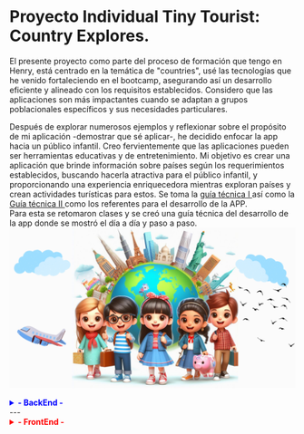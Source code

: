   <div>
        <h1>Proyecto  Individual Tiny Tourist: Country Explores. </h1>
        <p>   El presente proyecto como parte del proceso de formación que tengo en Henry, está centrado en la temática de "countries", usé las tecnologías que he venido fortaleciendo en el bootcamp, asegurando así un desarrollo eficiente y alineado con los requisitos establecidos. Considero que las aplicaciones son más impactantes cuando se adaptan a grupos poblacionales específicos y sus necesidades particulares.
</p>
<p>
Después de explorar numerosos ejemplos y reflexionar sobre el propósito de mi aplicación -demostrar que sé aplicar-, he decidido enfocar la app hacia un público infantil. Creo fervientemente que las aplicaciones pueden ser herramientas educativas y de entretenimiento. Mi objetivo es crear una aplicación que brinde información sobre países según los requerimientos establecidos, buscando hacerla atractiva para el público infantil, y proporcionando una experiencia enriquecedora mientras exploran países y crean actividades turísticas para estos. Se toma la <a href="readmeHenryMain.md">guía técnica I </a> así como la  <a href="IniciandoUnPI.md">Guía técnica II </a> como los referentes para el desarrollo de la APP. <br/>
Para esta se retomaron clases y se creó una guía técnica del desarrollo de la app donde se mostró el día a día y paso a paso. 
  <img src='./client/src/images/kidsCitiesTwo.png' alt='background img.' />
    </p>

<details>
        <summary style="font-weight: bold; color: blue;"> - <b> BackEnd</b> - </summary>
        DÍA 1.- 17-Dic-23
        <ul>
        <li> Creación carpeta para imágenes del codeo diario y evolución / incluye videos.</li> 
        <li> Verificación de la estructura del proyecto. Trae client y server. En server gran parte montado.</a>
<li> 
<details>
  <summary>
    Análisis del Obj País
  </summary>
  <ul>
    <li>Total de propiedades: 41</li>
  </ul>
  <ul> <b> ARRAY DE OBJS [{}, {}] </b>
    <li>Top-Level Domain (tld): Array con 1 elemento (".co").</li>
    <li>Latitud y Longitud (latlng): Array con 2 elementos (latitud y longitud).</li>
    <li>Países vecinos (borders): Array con 5 elementos (códigos de país).</li>
  </ul>
  <ul> <b> OBJETOS </b>
    <li>Nombre (name): Objeto con 3 propiedades (common, official, nativeName).</li>
    <li>Nombre Nativo (nativeName): Objeto con 1 propiedad (spa).</li>
    <li>Monedas (currencies): Objeto con 1 propiedad (COP).</li>
    <li>Códigos Internacionales (idd): Objeto con 2 propiedades (root, suffixes).</li>
    <li>Idiomas (languages): Objeto con 1 propiedad (spa).</li>
    <li>Traducciones (translations): Objeto con múltiples propiedades (árabe, checo, galés, alemán, etc.).</li>
    <li>Gentilicios (demonyms): Objeto con 2 propiedades (eng, fra).</li>
    <li>Enlaces a mapas (maps): Objeto con 2 propiedades (googleMaps, openStreetMaps).</li>
    <li>Coeficiente Gini (gini): Objeto con 1 propiedad (2019).</li>
    <li>Enlaces a banderas (flags): Objeto con 2 propiedades (png, svg).</li>
    <li>Escudo de Armas (coatOfArms): Objeto con 2 propiedades (png, svg).</li>
    <li>Inicio de la semana (startOfWeek): Objeto con 1 propiedad (monday).</li>
    <li>Información de la capital (capitalInfo): Objeto con 1 propiedad (latlng).</li>
  </ul>
  <ul> <b> ANIDAMIENTOS </b>
    <li>Nombre tiene una propiedad anidada (Nombre Nativo).</li>
    <li>Nombre Nativo tiene una propiedad anidada (spa).</li>
    <li>Monedas tiene una propiedad anidada (COP).</li>
    <li>Códigos Internacionales tiene una propiedad anidada (suffixes).</li>
    <li>Gentilicios tiene dos propiedades anidadas (eng, fra).</li>
    <li>Enlaces a mapas tiene dos propiedades anidadas (googleMaps, openStreetMaps).</li>
    <li>Enlaces a banderas tiene dos propiedades anidadas (png, svg).</li>
    <li>Escudo de Armas tiene dos propiedades anidadas (png, svg).</li>
    <li>Información de la capital tiene una propiedad anidada (latlng).</li>
<li> <img src="./sunnyEvolutionImgs/apiFormat.png" alt="Api structure"/></li>
  </ul>
</details>
</li>
</li>

<li> <details> <summary> Verificación del packege.json identificando: a) axios, b) concurrently para 2 puertos al tiempo, c) cors, d) dotenv, e) express, f) json-server, g) morgan, h) nodemon, i) npm-run-all, j) pg, k) pg-hstore, l) sequelize. 
      </summary>
      <li> <img src='./sunnyEvolutionImgs/dependencies.png' alt='Imagen dependencias'/>  </li>
      <ul>
 </li>
</details>

 <li> <details> <summary>Creación estructura archivos en el back</summary> 
 <p> Se crean las diferentes carpetas que manejaran la lógica. 
 </p>
 <img src='./sunnyEvolutionImgs/backFoldersStructure.png' alt='Estructura archivos'/>
 </li> 
 
<li> <details> <summary>npm i para instalar las dependencias</summary> 
 <p> Se instalan las dependencias. 
 </p>
 <img src='./sunnyEvolutionImgs/installDeps.png' alt='npm install'/>
 </li> 
 
<li> <details> <summary>Se crea la base de datos llamada tinytouristcountriesexplorers </summary> 
 <p> Se crea mediante CREATE DATABASE tinytouristcountriesexplorers;
 </p>
 <img src='./sunnyEvolutionImgs/bdcreation.png' alt='Variables de entornos'/>
 </li>

 <li> <details> <summary>Se configuran variables de entorno .env / dotenv()</summary> 
 <p> Se hace configuración inicial del .env y se crea en esta la variable de DB_NAME la cual se modifica en db.js. 
 </p>
 <img src='./sunnyEvolutionImgs/dbenvconfigural.png' alt='Variables de entornos'/>
 <img src='./sunnyEvolutionImgs/dbenvconfigura2.png' alt='Modificación en base de datos'/>
 </li>

 <li> <details> <summary>Se lanza npm start para verificar correcto funcionameinto </summary> 
 <img src='./sunnyEvolutionImgs/npmstart.png' alt='npm start'/>
 </li>

  <li> <details> <summary>Se configura puerto y se da firma personal según el proyecto</summary> 
 <p> se modifican tanto como index como db.  
 </p>
 <img src='./sunnyEvolutionImgs/renamedtheserver.png' alt='Renombrando el servidor'/>
 <img src='./sunnyEvolutionImgs/dbrenamedtheserver.png' alt='configurando nombre en bd'/>
 </li> 
         </ul>
DÍA 2.- 18-Dic-23
<ul> 
<li> <details> <summary>Rebautizo del Server</summary> 
 <p> Se rebautiza server según la lógica del negocio.  
 </p>
 <img src='./sunnyEvolutionImgs/reconfigurandoServer.png' alt='Renombrando el servidor'/>
 <img src='./sunnyEvolutionImgs/reconfigurandoServer2.png' alt='configurando nombre en bd'/>
 </li>
 <li>Se empieza trabajando con rutas.</li>

 <li>Se cambia la ruta del BackEnd por mainRouterManager y se cambia tanto en el server como en la mainRouter .</li>
<li> <details> <summary>Se empieza con rutas iniciales</summary> 
 <img src='./sunnyEvolutionImgs/routes1.png' alt='Rutas'/>
  </li>

  <li> <details> <summary>Se modularizan rutas tanto del get como del post.  </summary> 
  <p> Se generan 2 carpetas para las rutas </p>
 <img src='./sunnyEvolutionImgs/carpetasrutas.png' alt='Carpeta Rutas'/>
 <li>los archivos se ven así: </li>
 <img src='./sunnyEvolutionImgs/routes1mod.png' alt='Js Rutas 1 all Main'/>
 <img src='./sunnyEvolutionImgs/routes2mod.png' alt='Js Rutas 2 post Activities'/>
 <img src='./sunnyEvolutionImgs/routes3mod.png' alt='Js Rutas 3 get countries'/>
 <img src='./sunnyEvolutionImgs/routes4mod.png' alt='Js Ritas 4 get Activities'/>
  </li>

<li> <details> <summary>Modularización de handlers</summary> 
 <img src='./sunnyEvolutionImgs/handler1.png' alt='Handlers 1 '/>
 <img src='./sunnyEvolutionImgs/handler2.png' alt='handlers 2'/>
 <img src='./sunnyEvolutionImgs/handler3.png' alt='Handlers 3'/>
  </li>

<li> <details> <summary>Exportación de handlers</summary> 
 <img src='./sunnyEvolutionImgs/carpetahandlers.png' alt='Folder'/>
 <img src='./sunnyEvolutionImgs/handlermod1.png' alt='handlers 1'/>
 <img src='./sunnyEvolutionImgs/handlermod2.png' alt='Handlers 2'/>
 <img src='./sunnyEvolutionImgs/handlermod3.png' alt='Handlers 3'/>
  </li>

  <li> <details> <summary>se verifican rutas por query y params</summary> 
 <li>Por query </li>
 <p>http://localhost:3001/countries?name=betto</p>
 <img src='./sunnyEvolutionImgs/queryyparams.png' alt='query'/>
 <li>Por params </li>
 <p>http://localhost:3001/countries/ACA</p>
 <img src='./sunnyEvolutionImgs/queryyparams2.png' alt='query'/>
</li>

  <li> <details> <summary>se verifican rutas por body en post</summary> 
 <p>POST http://localhost:3001/activities</p>
 <code> { </br>
  "name": "Caminatas", </br>
  "difficulty": 2, </br>
  "duration": 1, </br>
  "season": "Autumn", </br>
  "description": "Ojo te roban",</br>
  "id": "COL" </br>
}</code>
 <img src='./sunnyEvolutionImgs/byBody1.png' alt='query'/>
 <li>Por params </li>
 <p>http://localhost:3001/countries/ACA</p>
 <img src='./sunnyEvolutionImgs/bybodyjson2.png' alt='query'/>
</li>

  <li> <details> <summary>Modelos</summary> 
 <p>Se completa el modelo de Country </p>
<ol>
    <li><strong>id:</strong> Código único de tres letras que sirve como clave primaria y es obligatorio.</li>
    <li><strong>name:</strong> Nombre único y obligatorio del país.</li>
    <li><strong>officialname:</strong> Nombre oficial del país (opcional).</li>
    <li><strong>flag:</strong> URL única y obligatoria de la imagen de la bandera, validada como URL.</li>
    <li><strong>continent:</strong> Continente al que pertenece el país, obligatorio.</li>
    <li><strong>capital:</strong> Capital del país, obligatoria.</li>
    <li><strong>subregion:</strong> Subregión a la que pertenece el país (opcional).</li>
    <li><strong>area:</strong> Área del país (opcional).</li>
    <li><strong>maps:</strong> URL del mapa del país, opcional y validada como URL.</li>
    <li><strong>population:</strong> Población del país (opcional).</li>
    <li><strong>timezones:</strong> Zona horaria del país (opcional).</li>
    <li><strong>coatOfArms:</strong> URL del escudo del país, opcional y validada como URL.</li>
<li>La opción { timestamps: false } indica que no se incluirán marcas de tiempo de creación y actualización en la tabla.</li>
</ol>

 <p>Se crea el modelo de Activity => si se crea archivo vacio sin exportar rompe por la db como la tiene Henry</p>
<ol>
    <li><strong>id:</strong> ID NUMERICO UUID COMO PRIMARY KEY OBLIGA. clave primaria, no nula, y valor predeterminado generado automáticamente.</li>
    <li><strong>name:</strong> NAME CON VALIDACIÓN DE NO PALABRAS. campo de cadena no permite palabras por validación notIn.</li>
    <li> <strong>difficulty:</strong> DIFICULTAD CON VALIDACIÓN DE VALOR EN RANGO. campo numérico entero de 1 -5 validado</li>
    <li><strong>duration:</strong> DURACIÓN. campo numérico entero.</li>
    <li><strong>season:</strong> TEMPORADA. opciones "Summer", "Autumn", "Winter" "Spring".</li>
    <li><strong>description:</strong> DESCRIPCIÓN PARRAFO EN TEXT. campo de texto para la descripción de la actividad.</li>
    <li><strong>date_added:</strong> FECHA DE ADICIÓN A DB EN FORMATO MM/DD/AAAA. valor predeterminado con la de hoy.</li>
    <li><strong>createdInDb:</strong> BOOLEANO DE SI CREADO EN DB Y UTIL CUANDO QUIERO CONSULTAR LLAMADO A API Y BD DIFERENTES COMO QUE APLICA MÁS PARA POKEMON.</li>
    <li><strong>summary:</strong> CAMPO VIRTUAL DE CLASE AURI. NECESARIO? NO. SIRVE PARA NO ALMACENAR DIRECTAMENTE EN BD.</li>
</ol>
<li>El tercer argumento, si está presente, permite o impide la inclusión de marcas de tiempo de creación y actualización en la tabla. En este caso, se han incluido ({ timestamps: true }).</li>
</li>
<li> <details> <summary>Modelos y Relaciones</summary> 
<p>El modelo ER</p>
 <img src='./sunnyEvolutionImgs/Modelo_ER.png' alt='Relaciones'/>
<p>En la carpeta modelos se montan cada uno en un archivo</p>
 <img src='./sunnyEvolutionImgs/modelscreated.png' alt='Modelos'/>
<p>En db se entablan las relaciones</p>
 <img src='./sunnyEvolutionImgs/relations.png' alt='Relaciones'/>
  </li>
  </li>
    
<li> <details> <summary>Controladores</summary> 
<p>Se crea estructura de archivos. </p>
 <img src='./sunnyEvolutionImgs/Modelo_ER.png' alt='Relaciones'/>
<p>En la carpeta modelos se montan cada uno en un archivo</p>
 <img src='./sunnyEvolutionImgs/modelscreated.png' alt='Modelos'/>
<p>En db se entablan las relaciones</p>
 <img src='./sunnyEvolutionImgs/relations.png' alt='Relaciones'/>
  </li>
</ul>
</details>
---

<details>
    <summary style="font-weight: bold; color: red;"> - <b> FrontEnd</b> - </summary>
       DÍA 3.- 19-Dic-23
    <ul>
        <li>Instalación de dotEnv para variables de entorno en front.</li>
        <li>Verificación de la estructura del front. Montado en vite.</li>
        <li> <details> <summary>Modificación HTML principal</summary> 
        <p>Se Modifica el HTML para que tenga un favicono, description, etc. </p>
        <img src='./sunnyEvolutionImgs/frontModHtml.png' alt='HTML Modificado'/>
        <li>Se eliminan los estilos predeterminados del main eliminando index.css y su llamado en main</li>
        <li>Se modifica el estilado de CSS en app dejando fuentes predeterminadas y contenidos centrados</li>
        <li>Se reconfigura App.jsx limpiandolo para configurar en él el router</li>
</details>

  <li> <details><summary> Se genera estructura de carpetas </summary>
  <ul>
    <li>components
        <ul>
            <li>CardCountryDetailPage
                <ul>
                    <li><strong>CardCountryDetailPage.jsx</strong></li>
                    <li><strong>CardCountryDetailPage.module.css</strong></li>
                </ul>
            </li>
            <li>CardCountryPresentation
                <ul>
                    <li><strong>CardCountryPresentation.jsx</strong></li>
                    <li><strong>CardCountryPresentation.module.css</strong></li>
                </ul>
            </li>
            <li>CardsCountries
                <ul>
                    <li><strong>CardsCountries.jsx</strong></li>
                    <li><strong>CardsCountries.module.css</strong></li>
                </ul>
            </li>
            <li>Error404
                <ul>
                    <li><strong>Error404.jsx</strong></li>
                    <li><strong>Error404.module.css</strong></li>
                </ul>
            </li>
            <li>FiltersAndOrders
                <ul>
                    <li>FilterByActivities
                        <ul>
                            <li><strong>FilterByActivities.jsx</strong></li>
                            <li><strong>FilterByActivities.module.css</strong></li>
                        </ul>
                    </li>
                    <li>FilterByContinent
                        <ul>
                            <li><strong>FilterByContinent.jsx</strong></li>
                            <li><strong>FilterByContinent.module.css</strong></li>
                        </ul>
                    </li>
                    <li>OrderByName
                        <ul>
                            <li><strong>OrderByName.jsx</strong></li>
                            <li><strong>OrderByName.module.css</strong></li>
                        </ul>
                    </li>
                    <li>OrderByPopulation
                        <ul>
                            <li><strong>OrderByPopulation.jsx</strong></li>
                            <li><strong>OrderByPopulation.module.css</strong></li>
                        </ul>
                    </li>
                </ul>
            </li>
            <li>FormActivityPage
                <ul>
                    <li><strong>FormActivityPage.jsx</strong></li>
                    <li><strong>FormActivityPage.module.css</strong></li>
                </ul>
            </li>
            <li>HomePage
                <ul>
                    <li><strong>HomePage.jsx</strong></li>
                    <li><strong>HomePage.module.css</strong></li>
                </ul>
            </li>
            <li>NavBar
                <ul>
                    <li><strong>NavBar.jsx</strong></li>
                    <li><strong>NavBar.module.css</strong></li>
                </ul>
            </li>
            <li>Pagination
                <ul>
                    <li><strong>Pagination.jsx</strong></li>
                    <li><strong>Pagination.module.css</strong></li>
                </ul>
            </li>
            <li>SearchBar
                <ul>
                    <li><strong>SearchBar.jsx</strong></li>
                </ul>
            </li>
            <li>WellcomePage
                <ul>
                    <li><strong>WellcomePage.css</strong></li>
                    <li><strong>WellcomePage.jsx</strong></li>
                </ul>
            </li>
        </ul>
    </li>
</ul>
</li>
<li> <details> <summary>Uso de fragmentos para optimización del codigo</summary> 
 <img src='./sunnyEvolutionImgs/fragmentos.gif' alt='Fragmentos'/>
  </li>

</details>

